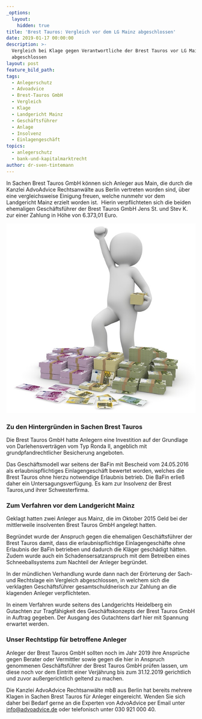 ```yaml
---
_options:
  layout:
    hidden: true
title: 'Brest Tauros: Vergleich vor dem LG Mainz abgeschlossen'
date: 2019-01-17 00:00:00
description: >-
  Vergleich bei Klage gegen Verantwortliche der Brest Tauros vor LG Mainz
  abgeschlossen
layout: post
feature_bild_path:
tags:
  - Anlegerschutz
  - Advoadvice
  - Brest-Tauros GmbH
  - Vergleich
  - Klage
  - Landgericht Mainz
  - Geschäftsführer
  - Anlage
  - Insolvenz
  - Einlagengeschäft
topics:
  - anlegerschutz
  - bank-und-kapitalmarktrecht
author: dr-sven-tintemann
---
```


In Sachen Brest Tauros GmbH k&ouml;nnen sich Anleger aus Main, die durch die Kanzlei AdvoAdvice Rechtsanw&auml;lte aus Berlin vertreten worden sind, &uuml;ber eine vergleichsweise Einigung freuen, welche nunmehr vor dem Landgericht Mainz erzielt worden ist.&nbsp; Hierin verpflichteten sich die beiden ehemaligen Gesch&auml;ftsf&uuml;hrer der Brest Tauros GmbH Jens St. und Stev K. zur einer Zahlung in H&ouml;he von 6.373,01 Euro.

![](/uploads/money-1015277-640-1.jpg)

### Zu den Hintergr&uuml;nden in Sachen Brest Tauros

Die Brest Tauros GmbH hatte Anlegern eine Investition auf der Grundlage von Darlehensvertr&auml;gen vom Typ Ronda II, angeblich mit grundpfandrechtlicher Besicherung angeboten.

Das Gesch&auml;ftsmodell war seitens der BaFin mit Bescheid vom 24.05.2016 als erlaubnispflichtiges Einlagengesch&auml;ft bewertet worden, welches die Brest Tauros ohne hierzu notwendige Erlaubnis betrieb. Die BaFin erlie&szlig; daher ein Untersagungsverf&uuml;gung. Es kam zur Insolvenz der Brest Tauros,und ihrer Schwesterfirma.

### Zum Verfahren vor dem Landgericht Mainz

Geklagt hatten zwei Anleger aus Mainz, die im Oktober 2015 Geld bei der mittlerweile insolventen Brest Tauros GmbH angelegt hatten.

Begr&uuml;ndet wurde der Anspruch gegen die ehemaligen Gesch&auml;ftsf&uuml;hrer der Brest Tauros damit, dass die erlaubnispflichtige Einlagengesch&auml;fte ohne Erlaubnis der BaFin betrieben und dadurch die Kl&auml;ger gesch&auml;digt h&auml;tten. Zudem wurde auch ein Schadensersatzanspruch mit dem Betreiben eines Schneeballsystems zum Nachteil der Anleger begr&uuml;ndet.

In der m&uuml;ndlichen Verhandlung wurde dann nach der Er&ouml;rterung der Sach- und Rechtslage ein Vergleich abgeschlossen, in welchem sich die verklagten Gesch&auml;ftsf&uuml;hrer gesamtschuldnerisch zur Zahlung an die klagenden Anleger verpflichteten.

In einem Verfahren wurde seitens des Landgerichts Heidelberg ein Gutachten zur Tragf&auml;higkeit des Gesch&auml;ftskonzepts der Brest Tauros GmbH in Auftrag gegeben. Der Ausgang des Gutachtens darf hier mit Spannung erwartet werden.

### Unser Rechtstipp f&uuml;r betroffene Anleger

Anleger der Brest Tauros GmbH sollten noch im Jahr 2019 ihre Anspr&uuml;che gegen Berater oder Vermittler sowie gegen die hier in Anspruch genommenen Gesch&auml;ftsf&uuml;hrer der Brest Tauros GmbH pr&uuml;fen lassen, um diese noch vor dem Eintritt einer Verj&auml;hrung bis zum 31.12.2019 gerichtlich und zuvor au&szlig;ergerichtlich geltend zu machen.

Die Kanzlei AdvoAdvice Rechtsanw&auml;lte mbB aus Berlin hat bereits mehrere Klagen in Sachen Brest Tauros f&uuml;r Anleger eingereicht. Wenden Sie sich daher bei Bedarf gerne an die Experten von AdvoAdvice per Email unter info@advoadvice.de oder telefonisch unter 030 921 000 40.&nbsp;